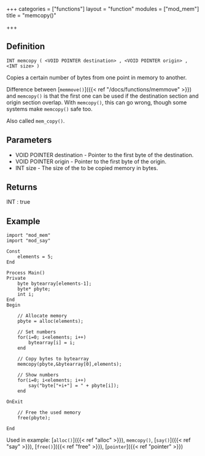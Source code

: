 +++
categories = ["functions"]
layout = "function"
modules = ["mod_mem"]
title = "memcopy()"

+++

## Definition

    INT memcopy ( <VOID POINTER destination> , <VOID POINTER origin> , <INT size> )

Copies a certain number of bytes from one point in memory to another.

Difference between [`memmove()`]({{< ref "/docs/functions/memmove" >}}) and `memcopy()` is that the first one can be used if the destination section and origin section overlap. With `memcopy()`, this can go wrong, though some systems make `memcopy()` safe too.

Also called `mem_copy()`.

## Parameters

- VOID POINTER destination - Pointer to the first byte of the destination.
- VOID POINTER origin - Pointer to the first byte of the origin.
- INT size - The size of the to be copied memory in bytes.

## Returns

INT : true

## Example

```
import "mod_mem"
import "mod_say"

Const
    elements = 5;
End

Process Main()
Private
    byte bytearray[elements-1];
    byte* pbyte;
    int i;
End
Begin

    // Allocate memory
    pbyte = alloc(elements);

    // Set numbers
    for(i=0; i<elements; i++)
        bytearray[i] = i;
    end

    // Copy bytes to bytearray
    memcopy(pbyte,&bytearray[0],elements);

    // Show numbers
    for(i=0; i<elements; i++)
        say("byte["+i+"] = " + pbyte[i]);
    end

OnExit

    // Free the used memory
    free(pbyte);

End
```

Used in example: [`alloc()`]({{< ref "alloc" >}}), `memcopy()`, [`say()`]({{< ref "say" >}}), [`free()`]({{< ref "free" >}}), [`pointer`]({{< ref "pointer" >}})
